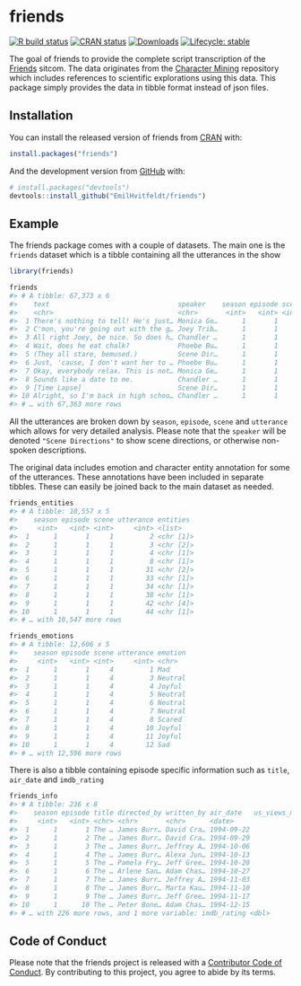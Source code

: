 
<!-- README.md is generated from README.Rmd. Please edit that file -->

# friends

<!-- badges: start -->

[![R build
status](https://github.com/EmilHvitfeldt/friends/workflows/R-CMD-check/badge.svg)](https://github.com/EmilHvitfeldt/friends/actions)
[![CRAN
status](http://www.r-pkg.org/badges/version/friends)](https://CRAN.R-project.org/package=friends)
[![Downloads](http://cranlogs.r-pkg.org/badges/friends)](https://CRAN.R-project.org/package=friends)
[![Lifecycle:
stable](https://img.shields.io/badge/lifecycle-stable-brightgreen.svg)](https://www.tidyverse.org/lifecycle/#stable)
<!-- badges: end -->

The goal of friends to provide the complete script transcription of the
[Friends](https://en.wikipedia.org/wiki/Friends) sitcom. The data
originates from the [Character
Mining](https://github.com/emorynlp/character-mining) repository which
includes references to scientific explorations using this data. This
package simply provides the data in tibble format instead of json files.

## Installation

You can install the released version of friends from
[CRAN](https://CRAN.R-project.org) with:

``` r
install.packages("friends")
```

And the development version from [GitHub](https://github.com/) with:

``` r
# install.packages("devtools")
devtools::install_github("EmilHvitfeldt/friends")
```

## Example

The friends package comes with a couple of datasets. The main one is the
`friends` dataset which is a tibble containing all the utterances in the
show

``` r
library(friends)

friends
#> # A tibble: 67,373 x 6
#>    text                                speaker    season episode scene utterance
#>    <chr>                               <chr>       <int>   <int> <int>     <int>
#>  1 There's nothing to tell! He's just… Monica Ge…      1       1     1         1
#>  2 C'mon, you're going out with the g… Joey Trib…      1       1     1         2
#>  3 All right Joey, be nice. So does h… Chandler …      1       1     1         3
#>  4 Wait, does he eat chalk?            Phoebe Bu…      1       1     1         4
#>  5 (They all stare, bemused.)          Scene Dir…      1       1     1         5
#>  6 Just, 'cause, I don't want her to … Phoebe Bu…      1       1     1         6
#>  7 Okay, everybody relax. This is not… Monica Ge…      1       1     1         7
#>  8 Sounds like a date to me.           Chandler …      1       1     1         8
#>  9 [Time Lapse]                        Scene Dir…      1       1     1         9
#> 10 Alright, so I'm back in high schoo… Chandler …      1       1     1        10
#> # … with 67,363 more rows
```

All the utterances are broken down by `season`, `episode`, `scene` and
`utterance` which allows for very detailed analysis. Please note that
the `speaker` will be denoted `"Scene Directions"` to show scene
directions, or otherwise non-spoken descriptions.

The original data includes emotion and character entity annotation for
some of the utterances. These annotations have been included in separate
tibbles. These can easily be joined back to the main dataset as needed.

``` r
friends_entities
#> # A tibble: 10,557 x 5
#>    season episode scene utterance entities 
#>     <int>   <int> <int>     <int> <list>   
#>  1      1       1     1         2 <chr [1]>
#>  2      1       1     1         3 <chr [2]>
#>  3      1       1     1         4 <chr [1]>
#>  4      1       1     1         8 <chr [1]>
#>  5      1       1     1        31 <chr [2]>
#>  6      1       1     1        33 <chr [1]>
#>  7      1       1     1        34 <chr [1]>
#>  8      1       1     1        38 <chr [1]>
#>  9      1       1     1        42 <chr [4]>
#> 10      1       1     1        44 <chr [1]>
#> # … with 10,547 more rows

friends_emotions
#> # A tibble: 12,606 x 5
#>    season episode scene utterance emotion
#>     <int>   <int> <int>     <int> <chr>  
#>  1      1       1     4         1 Mad    
#>  2      1       1     4         3 Neutral
#>  3      1       1     4         4 Joyful 
#>  4      1       1     4         5 Neutral
#>  5      1       1     4         6 Neutral
#>  6      1       1     4         7 Neutral
#>  7      1       1     4         8 Scared 
#>  8      1       1     4        10 Joyful 
#>  9      1       1     4        11 Joyful 
#> 10      1       1     4        12 Sad    
#> # … with 12,596 more rows
```

There is also a tibble containing episode specific information such as
`title`, `air_date` and `imdb_rating`

``` r
friends_info
#> # A tibble: 236 x 8
#>    season episode title directed_by written_by air_date   us_views_millio…
#>     <int>   <int> <chr> <chr>       <chr>      <date>                <dbl>
#>  1      1       1 The … James Burr… David Cra… 1994-09-22             21.5
#>  2      1       2 The … James Burr… David Cra… 1994-09-29             20.2
#>  3      1       3 The … James Burr… Jeffrey A… 1994-10-06             19.5
#>  4      1       4 The … James Burr… Alexa Jun… 1994-10-13             19.7
#>  5      1       5 The … Pamela Fry… Jeff Gree… 1994-10-20             18.6
#>  6      1       6 The … Arlene San… Adam Chas… 1994-10-27             18.2
#>  7      1       7 The … James Burr… Jeffrey A… 1994-11-03             23.5
#>  8      1       8 The … James Burr… Marta Kau… 1994-11-10             21.1
#>  9      1       9 The … James Burr… Jeff Gree… 1994-11-17             23.1
#> 10      1      10 The … Peter Bone… Adam Chas… 1994-12-15             19.9
#> # … with 226 more rows, and 1 more variable: imdb_rating <dbl>
```

## Code of Conduct

Please note that the friends project is released with a [Contributor
Code of
Conduct](https://contributor-covenant.org/version/2/0/CODE_OF_CONDUCT.html).
By contributing to this project, you agree to abide by its terms.
